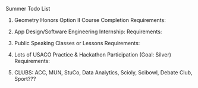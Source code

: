 Summer Todo List
1. Geometry Honors Option II Course Completion
    Requirements:


2. App Design/Software Engineering Internship:
    Requirements:

3. Public Speaking Classes or Lessons
    Requirements:

4. Lots of USACO Practice & Hackathon Participation (Goal: Silver)
    Requirements:

5. CLUBS: ACC, MUN, StuCo, Data Analytics, Scioly, Scibowl, Debate Club, Sport???